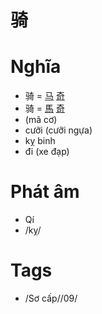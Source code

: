 # 骑

# Nghĩa
* 骑 = [马](马.md) [奇](奇.md)
* 骑 = [馬](馬.md) [奇](奇.md)
* (mã cơ)
* cưỡi (cưỡi ngựa)
* kỵ binh
* đi (xe đạp)

# Phát âm
* Qí
*  /kỵ/

# Tags
* /Sơ cấp//09/

